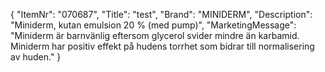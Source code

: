 {
  "ItemNr": "070687",
  "Title": "test",
  "Brand": "MINIDERM",
  "Description": "Miniderm, kutan emulsion 20 % (med pump)",
  "MarketingMessage": "Miniderm är barnvänlig eftersom glycerol svider mindre än karbamid. Miniderm har positiv effekt på hudens torrhet som bidrar till normalisering av huden."
}